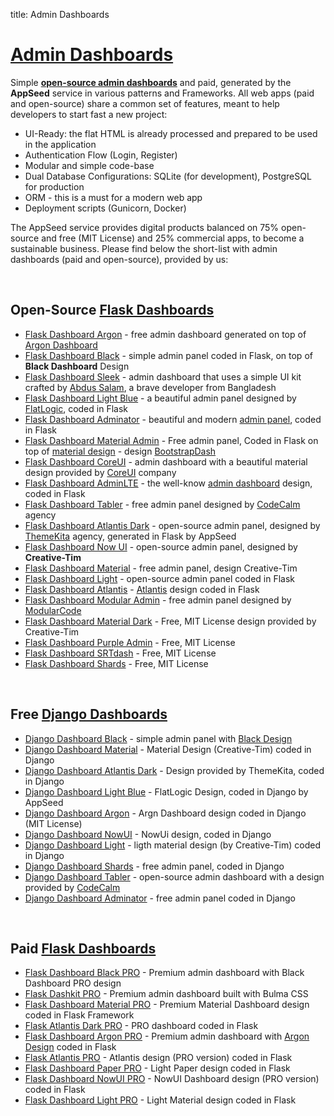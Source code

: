 title: Admin Dashboards

# [Admin Dashboards](https://appseed.us/admin-dashboards)

Simple **[open-source admin dashboards](https://appseed.us/admin-dashboards/open-source)** and paid, generated by the **AppSeed** service in various patterns and Frameworks. All web apps (paid and open-source) share a common set of features, meant to help developers to start fast a new project:

- UI-Ready: the flat HTML is already processed and prepared to be used in the application
- Authentication Flow (Login, Register)
- Modular and simple code-base
- Dual Database Configurations: SQLite (for development), PostgreSQL for production
- ORM - this is a must for a modern web app
- Deployment scripts (Gunicorn, Docker)

The AppSeed service provides digital products balanced on 75% open-source and free (MIT License) and 25% commercial apps, to become a sustainable business. Please find below the short-list with admin dashboards (paid and open-source), provided by us:

<br />

## Open-Source [Flask Dashboards](http://appseed.us/admin-dashboards/flask)

- [Flask Dashboard Argon](./flask-dashboard-argon) - free admin dashboard generated on top of [Argon Dashboard](https://www.creative-tim.com/product/argon-dashboard) 
- [Flask Dashboard Black](./flask-dashboard-black) - simple admin panel coded in Flask, on top of **Black Dashboard** Design 
- [Flask Dashboard Sleek](./flask-dashboard-sleek) - admin dashboard that uses a simple UI kit crafted by [Abdus Salam](https://www.iamabdus.com/), a brave developer from Bangladesh
- [Flask Dashboard Light Blue](./flask-dashboard-light-blue) - a beautiful admin panel designed by [FlatLogic](https://flatlogic.com/), coded in Flask
- [Flask Dashboard Adminator](./flask-dashboard-adminator) - beautiful and modern [admin panel](https://colorlib.com/polygon/adminator/index.html?ref=appseed), coded in Flask
- [Flask Dashboard Material Admin](https://appseed.us/admin-dashboards/flask-dashboard-material-admin) - Free admin panel, Coded in Flask on top of [material design](https://appseed.us/ui-kit/material-design) - design [BootstrapDash](https://www.bootstrapdash.com/?ref=appseed) 
- [Flask Dashboard CoreUI](https://appseed.us/admin-dashboards/flask-dashboard-coreui) - admin dashboard with a beautiful material design provided by [CoreUI](https://coreui.io/?ref=appseed) company
- [Flask Dashboard AdminLTE](https://appseed.us/admin-dashboards/flask-dashboard-adminlte) - the well-know [admin dashboard](https://adminlte.io/) design, coded in Flask
- [Flask Dashboard Tabler](https://appseed.us/admin-dashboards/flask-dashboard-tabler) - free admin panel designed by [CodeCalm](https://codecalm.net/?ref=appseed) agency
- [Flask Dashboard Atlantis Dark](https://appseed.us/admin-dashboards/flask-dashboard-atlantis-dark) - open-source admin panel, designed by [ThemeKita](http://themekita.com/?ref=appseed) agency, generated in Flask by AppSeed 
- [Flask Dashboard Now UI](https://appseed.us/admin-dashboards/flask-dashboard-nowui-design) - open-source admin panel, designed by **Creative-Tim**
- [Flask Dashboard Material](https://appseed.us/admin-dashboards/flask-dashboard-material-design) - free admin panel, design Creative-Tim
- [Flask Dashboard Light](https://appseed.us/admin-dashboards/flask-dashboard-light-bootstrap) - open-source admin panel coded in Flask
- [Flask Dashboard Atlantis](https://appseed.us/admin-dashboards/flask-dashboard-atlantis) - [Atlantis](https://www.themekita.com/atlantis-lite-bootstrap-dashboard.html) design coded in Flask
- [Flask Dashboard Modular Admin](https://appseed.us/admin-dashboards/flask-dashboard-modular-admin) - free admin panel designed by [ModularCode](https://modularcode.io/?ref=appseed)
- [Flask Dashboard Material Dark](https://appseed.us/admin-dashboards/flask-dashboard-material-dark) - Free, MIT License design provided by Creative-Tim
- [Flask Dashboard Purple Admin](https://appseed.us/admin-dashboards/flask-dashboard-purpleadmin) - Free, MIT License
- [Flask Dashboard SRTdash](https://github.com/app-generator/flask-dashboard-srtdash) - Free, MIT License
- [Flask Dashboard Shards](https://appseed.us/admin-dashboards/flask-dashboard-shards) - Free, MIT License

<br />

## Free [Django Dashboards](https://appseed.us/admin-dashboards/django)

- [Django Dashboard Black](https://appseed.us/admin-dashboards/django-dashboard-black) - simple admin panel with [Black Design](https://appseed.us/ui-kit/black-design) 
- [Django Dashboard Material](https://appseed.us/admin-dashboards/django-dashboard-material) - Material Design (Creative-Tim) coded in Django
- [Django Dashboard Atlantis Dark](https://appseed.us/admin-dashboards/django-dashboard-atlantis-dark) - Design provided by ThemeKita, coded in Django
- [Django Dashboard Light Blue](https://appseed.us/admin-dashboards/django-dashboard-light-blue) - FlatLogic Design, coded in Django by AppSeed
- [Django Dashboard Argon](https://appseed.us/admin-dashboards/django-dashboard-argon) - Argn Dashboard design coded in Django (MIT License)
- [Django Dashboard NowUI](https://appseed.us/admin-dashboards/django-dashboard-nowui) - NowUi design, coded in Django
- [Django Dashboard Light](https://appseed.us/admin-dashboards/django-dashboard-light) - ligth material design (by Creative-Tim) coded in Django
- [Django Dashboard Shards](https://appseed.us/admin-dashboards/django-dashboard-shards) - free admin panel, coded in Django
- [Django Dashboard Tabler](https://appseed.us/admin-dashboards/django-dashboard-tabler) - open-source admin dashboard with a design provided by [CodeCalm](https://codecalm.net/?ref=appseed)
- [Django Dashboard Adminator](https://appseed.us/admin-dashboards/django-dashboard-adminator) - free admin panel coded in Django

<br />

## Paid [Flask Dashboards](https://appseed.us/bundles/flask-admin-dashboards-pro)

- [Flask Dashboard Black PRO](./flask-dashboard-black-pro) - Premium admin dashboard with Black Dashboard PRO design
- [Flask Dashkit PRO](./flask-dashboard-dashkit-pro) - Premium admin dashboard built with Bulma CSS
- [Flask Dashboard Material PRO](./flask-dashboard-material-pro) - Premium Material Dashboard design coded in Flask Framework
- [Flask Atlantis Dark PRO](./flask-dashboard-atlantis-dark-pro) - PRO dashboard coded in Flask
- [Flask Dashboard Argon PRO](https://appseed.us/admin-dashboards/flask-dashboard-argon-pro) - Premium admin dashboard with [Argon Design](https://appseed.us/ui-kit/argon-design-system) coded in Flask
- [Flask Atlantis PRO](https://appseed.us/admin-dashboards/flask-dashboard-atlantis-pro) - Atlantis design (PRO version) coded in Flask
- [Flask Dashboard Paper PRO](https://appseed.us/admin-dashboards/flask-dashboard-paper-pro) - Light Paper design coded in Flask
- [Flask Dashboard NowUI PRO](https://appseed.us/admin-dashboards/flask-dashboard-now-ui-pro) - NowUI Dashboard design (PRO version) coded in Flask
- [Flask Dashboard Light PRO](https://appseed.us/admin-dashboards/flask-dashboard-light-pro) - Light Material design coded in Flask
